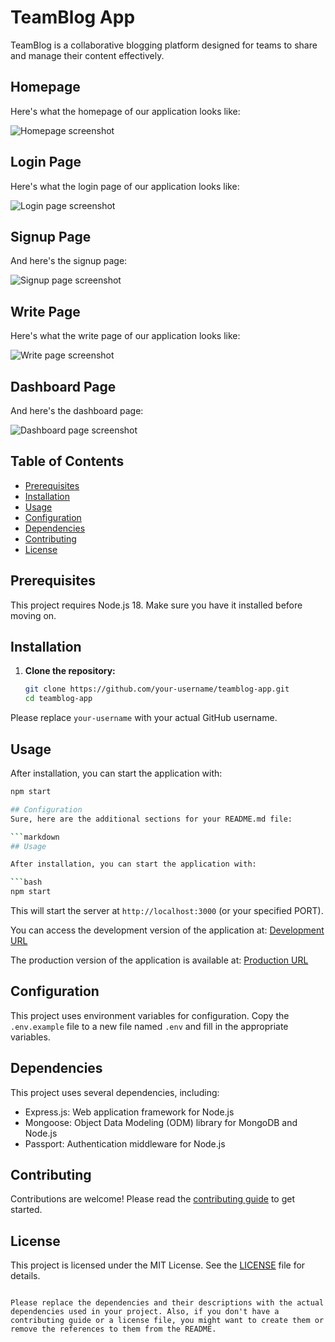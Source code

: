 # TeamBlog App

TeamBlog is a collaborative blogging platform designed for teams to share and manage their content effectively.

## Homepage

Here's what the homepage of our application looks like:

![Homepage screenshot](https://www.example.com/homepage.png)

## Login Page

Here's what the login page of our application looks like:

![Login page screenshot](https://www.example.com/login.png)

## Signup Page

And here's the signup page:

![Signup page screenshot](https://www.example.com/signup.png)

## Write Page

Here's what the write page of our application looks like:

![Write page screenshot](https://www.example.com/write.png)

## Dashboard Page

And here's the dashboard page:

![Dashboard page screenshot](https://www.example.com/dashboard.png)

## Table of Contents

- [Prerequisites](#prerequisites)
- [Installation](#installation)
- [Usage](#usage)
- [Configuration](#configuration)
- [Dependencies](#dependencies)
- [Contributing](#contributing)
- [License](#license)

## Prerequisites

This project requires Node.js 18. Make sure you have it installed before moving on.

## Installation

1. **Clone the repository:**

    ```bash
    git clone https://github.com/your-username/teamblog-app.git
    cd teamblog-app
    ```

Please replace `your-username` with your actual GitHub username.

## Usage

After installation, you can start the application with:

```bash
npm start

## Configuration 
Sure, here are the additional sections for your README.md file:

```markdown
## Usage

After installation, you can start the application with:

```bash
npm start
```

This will start the server at `http://localhost:3000` (or your specified PORT).

You can access the development version of the application at: [Development URL](http://localhost:3000)

The production version of the application is available at: [Production URL](https://www.example.com)

## Configuration

This project uses environment variables for configuration. Copy the `.env.example` file to a new file named `.env` and fill in the appropriate variables.

## Dependencies

This project uses several dependencies, including:

- Express.js: Web application framework for Node.js
- Mongoose: Object Data Modeling (ODM) library for MongoDB and Node.js
- Passport: Authentication middleware for Node.js

## Contributing

Contributions are welcome! Please read the [contributing guide](CONTRIBUTING.md) to get started.

## License

This project is licensed under the MIT License. See the [LICENSE](LICENSE.md) file for details.
```

Please replace the dependencies and their descriptions with the actual dependencies used in your project. Also, if you don't have a contributing guide or a license file, you might want to create them or remove the references to them from the README.